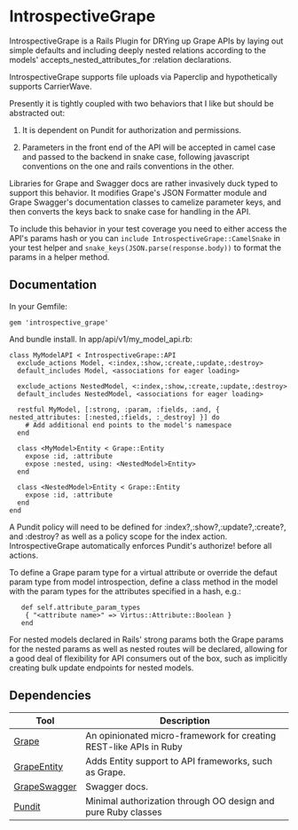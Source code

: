 # IntrospectiveGrape

IntrospectiveGrape is a Rails Plugin for DRYing up Grape APIs by laying out simple
defaults and including deeply nested relations according to the models'
accepts_nested_attributes_for :relation declarations. 

IntrospectiveGrape supports file uploads via Paperclip and hypothetically supports CarrierWave.

Presently it is tightly coupled with two behaviors that I like but should be abstracted out:

1. It is dependent on Pundit for authorization and permissions.

2. Parameters in the front end of the API will be accepted in camel case and passed to the backend in snake case, following javascript conventions on the one and rails conventions in the other.

Libraries for Grape and Swagger docs are rather invasively duck typed to support this behavior. It modifies Grape's JSON Formatter module and Grape Swagger's documentation classes to camelize parameter keys, and then converts the keys back to snake case for handling in the API.

To include this behavior in your test coverage you need to either access the API's params hash or you can `include IntrospectiveGrape::CamelSnake` in your test helper and `snake_keys(JSON.parse(response.body))` to format the params in a helper method.

## Documentation

In your Gemfile:

```
gem 'introspective_grape'
```

And bundle install.  In app/api/v1/my_model_api.rb:

```
class MyModelAPI < IntrospectiveGrape::API
  exclude_actions Model, <:index,:show,:create,:update,:destroy>
  default_includes Model, <associations for eager loading>

  exclude_actions NestedModel, <:index,:show,:create,:update,:destroy>
  default_includes NestedModel, <associations for eager loading>

  restful MyModel, [:strong, :param, :fields, :and, { nested_attributes: [:nested,:fields, :_destroy] }] do
    # Add additional end points to the model's namespace
  end
 
  class <MyModel>Entity < Grape::Entity
    expose :id, :attribute
    expose :nested, using: <NestedModel>Entity>
  end

  class <NestedModel>Entity < Grape::Entity
    expose :id, :attribute
  end
end
```

A Pundit policy will need to be defined for :index?,:show?,:update?,:create?, and
:destroy? as well as a policy scope for the index action. IntrospectiveGrape
automatically enforces Pundit's authorize! before all actions.
 
To define a Grape param type for a virtual attribute or override the defaut param
type from model introspection, define a class method in the model with the param
types for the attributes specified in a hash, e.g.:
 
```
   def self.attribute_param_types
    { "<attribute name>" => Virtus::Attribute::Boolean }
   end
```

For nested models declared in Rails' strong params both the Grape params for the
nested params as well as nested routes will be declared, allowing for
a good deal of flexibility for API consumers out of the box, such as implicitly
creating bulk update endpoints for nested models.


## Dependencies

Tool                  | Description
--------------------- | -----------
[Grape]               | An opinionated micro-framework for creating REST-like APIs in Ruby
[GrapeEntity]         | Adds Entity support to API frameworks, such as Grape.
[GrapeSwagger]        | Swagger docs.
[Pundit]              | Minimal authorization through OO design and pure Ruby classes

[Grape]:        https://github.com/ruby-grape/grape
[GrapeEntity]:  https://github.com/ruby-grape/grape-entity
[GrapeSwagger]: https://github.com/ruby-grape/grape-swagger
[Pundit]:       https://github.com/elabs/pundit


